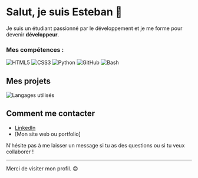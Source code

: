 # Salut, je suis Esteban 👋

Je suis un étudiant passionné par le développement et je me forme pour devenir **développeur**.

### Mes compétences :
![HTML5](https://img.shields.io/badge/HTML5-%23E34F26?style=for-the-badge&logo=html5&logoColor=white)
![CSS3](https://img.shields.io/badge/CSS3-%231572B6?style=for-the-badge&logo=css3&logoColor=white)
![Python](https://img.shields.io/badge/Python-%233776AB?style=for-the-badge&logo=python&logoColor=white)
![GitHub](https://img.shields.io/badge/GitHub-%23121011?style=for-the-badge&logo=github&logoColor=white)
![Bash](https://img.shields.io/badge/Bash-%23121011?style=for-the-badge&logo=gnubash&logoColor=white)

## Mes projets

![Langages utilisés](https://github-readme-stats.vercel.app/api/top-langs/?username=esteban-genty&layout=compact&theme=dark)


## Comment me contacter

- [LinkedIn](https://www.linkedin.com/in/esteban)
- [Mon site web ou portfolio]

N'hésite pas à me laisser un message si tu as des questions ou si tu veux collaborer !

---

Merci de visiter mon profil. 😊
